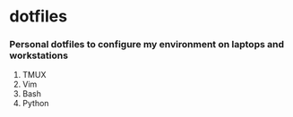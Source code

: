 # dotfiles

### Personal dotfiles to configure my environment on laptops and workstations

1. TMUX
2. Vim
3. Bash
4. Python
